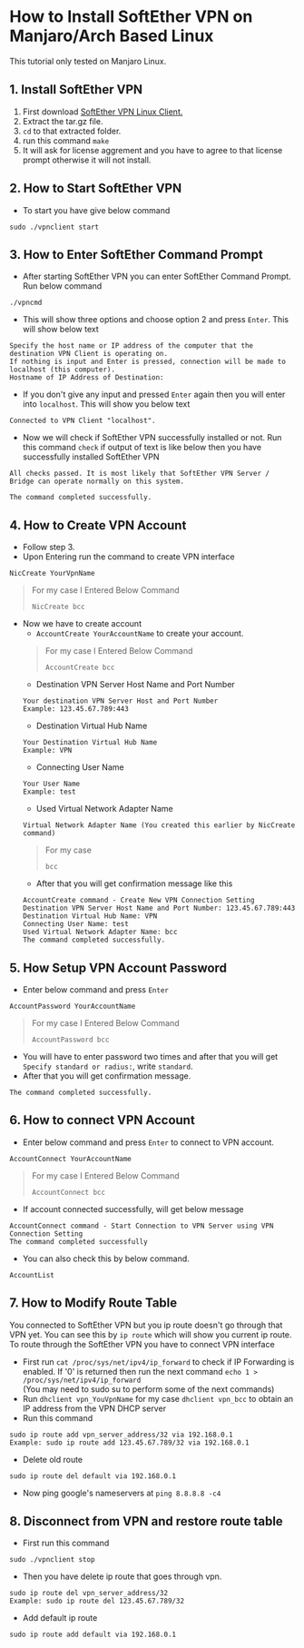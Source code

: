 # How to Install SoftEther VPN on Manjaro/Arch Based Linux
This tutorial only tested on Manjaro Linux.

## 1. Install SoftEther VPN

1. First download [SoftEther VPN Linux Client.](https://www.softether-download.com/en.aspx?product=softether)
2. Extract the tar.gz file.
3. `cd` to that extracted folder.
4. run this command `make` 
5. It will ask for license aggrement and you have to agree to that license prompt otherwise it will not install. 

## 2. How to Start SoftEther VPN

- To start you have give below command
```
sudo ./vpnclient start
```

## 3. How to Enter SoftEther Command Prompt

- After starting SoftEther VPN you can enter SoftEther Command Prompt. Run below command
``` 
./vpncmd 
```
- This will show three options and choose option 2 and press `Enter`. This will show below text
```
Specify the host name or IP address of the computer that the destination VPN Client is operating on. 
If nothing is input and Enter is pressed, connection will be made to localhost (this computer).
Hostname of IP Address of Destination: 
```
- If you don't give any input and pressed `Enter` again then you will enter into `localhost`. This will show you below text
```
Connected to VPN Client "localhost".
```
- Now we will check if SoftEther VPN successfully installed or not. Run this command `check` if output of text is like below then you have successfully installed SoftEther VPN
```
All checks passed. It is most likely that SoftEther VPN Server / Bridge can operate normally on this system.

The command completed successfully.
```

## 4. How to Create VPN Account

- Follow step 3.
- Upon Entering run the command to create VPN interface
```
NicCreate YourVpnName
```
> For my case I Entered Below Command
>
> `NicCreate bcc`
- Now we have to create account 
  - `AccountCreate YourAccountName` to create your account.
  >
  > For my case I Entered Below Command
  >
  > `AccountCreate bcc`
  - Destination VPN Server Host Name and Port Number
  ```
  Your destination VPN Server Host and Port Number
  Example: 123.45.67.789:443
  ```
  - Destination Virtual Hub Name
  ```
  Your Destination Virtual Hub Name
  Example: VPN
  ```
  - Connecting User Name
  ```
  Your User Name
  Example: test
  ```
  - Used Virtual Network Adapter Name
  ```
  Virtual Network Adapter Name (You created this earlier by NicCreate command)
  ```
  >
  > For my case
  >
  > `bcc`
  - After that you will get confirmation message like this
  ```
  AccountCreate command - Create New VPN Connection Setting
  Destination VPN Server Host Name and Port Number: 123.45.67.789:443
  Destination Virtual Hub Name: VPN
  Connecting User Name: test
  Used Virtual Network Adapter Name: bcc
  The command completed successfully.
  ```
## 5. How Setup VPN Account Password
- Enter below command and press `Enter`
```
AccountPassword YourAccountName
```
> For my case I Entered Below Command
>
> `AccountPassword bcc`
- You will have to enter password two times and after that you will get `Specify standard or radius:`, write `standard`.
- After that you will get confirmation message.
```
The command completed successfully.
```

## 6. How to connect VPN Account
- Enter below command and press `Enter` to connect to VPN account.
```
AccountConnect YourAccountName
```
> For my case I Entered Below Command
>
> `AccountConnect bcc`
- If account connected successfully, will get below message
```
AccountConnect command - Start Connection to VPN Server using VPN Connection Setting
The command completed successfully
```
- You can also check this by below command.
```
AccountList
```

## 7. How to Modify Route Table

You connected to SoftEther VPN but you ip route doesn't go through that VPN yet. You can see this by `ip route` which will show you current ip route. To route through the SoftEther VPN you have to connect VPN interface
- First run `cat /proc/sys/net/ipv4/ip_forward` to check if IP Forwarding is enabled. If '0' is returned then run the next command `echo 1 > /proc/sys/net/ipv4/ip_forward`<br>
(You may need to sudo su to perform some of the next commands)
- Run `dhclient vpn_YouVpnName` for my case `dhclient vpn_bcc` to obtain an IP address from the VPN DHCP server
- Run this command
```
sudo ip route add vpn_server_address/32 via 192.168.0.1
Example: sudo ip route add 123.45.67.789/32 via 192.168.0.1
```
- Delete old route 
```
sudo ip route del default via 192.168.0.1
```
- Now ping google's nameservers at `ping 8.8.8.8 -c4`

## 8. Disconnect from VPN and restore route table
- First run this command
```
sudo ./vpnclient stop 
```
- Then you have delete ip route that goes through vpn.
```
sudo ip route del vpn_server_address/32
Example: sudo ip route del 123.45.67.789/32
```
- Add default ip route
```
sudo ip route add default via 192.168.0.1
```
